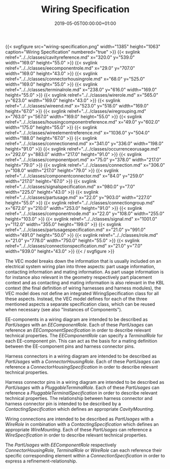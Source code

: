 ﻿---
title: Wiring Specification
toc: false
type: specs
date: "2019-05-05T00:00:00+01:00"
draft: false
menu:
  vec120:
    identifier: connectivity/wiring-specification    
    parent: connectivity
    weight: 1006004 

# Prev/next pager order (if `docs_section_pager` enabled in `params.toml`)
weight: 1006004
---
{{< svgfigure src="wiring-specification.png" width="1385" height="1063" caption="Wiring Specification" numbered="true" >}}
  {{< svglink relref="../../classes/cavityreference.md" x="320.0" y="539.0" width="169.0" height="55.0" >}}
  {{< svglink relref="../../classes/eecomponentrole.md" x="29.0" y="707.0" width="169.0" height="43.0" >}}
  {{< svglink relref="../../classes/connectorhousingrole.md" x="68.0" y="525.0" width="169.0" height="55.0" >}}
  {{< svglink relref="../../classes/terminalrole.md" x="238.0" y="616.0" width="169.0" height="55.0" >}}
  {{< svglink relref="../../classes/wirerole.md" x="565.0" y="623.0" width="169.0" height="43.0" >}}
  {{< svglink relref="../../classes/wireend.md" x="523.0" y="518.0" width="169.0" height="67.0" >}}
  {{< svglink relref="../../classes/wiregrouping.md" x="763.0" y="567.0" width="169.0" height="55.0" >}}
  {{< svglink relref="../../classes/housingcomponentreference.md" x="49.0" y="602.0" width="175.0" height="55.0" >}}
  {{< svglink relref="../../classes/wireelementreference.md" x="1036.0" y="504.0" width="188.0" height="67.0" >}}
  {{< svglink relref="../../classes/connectionend.md" x="341.0" y="336.0" width="198.0" height="91.0" >}}
  {{< svglink relref="../../classes/occurrenceorusage.md" x="292.0" y="883.0" width="217.0" height="91.0" >}}
  {{< svglink relref="../../classes/componentport.md" x="75.0" y="378.0" width="217.0" height="79.0" >}}
  {{< svglink relref="../../classes/connection.md" x="306.0" y="108.0" width="217.0" height="79.0" >}}
  {{< svglink relref="../../classes/componentconnector.md" x="84.0" y="259.0" width="217.0" height="67.0" >}}
  {{< svglink relref="../../classes/signalspecification.md" x="980.0" y="7.0" width="225.0" height="43.0" >}}
  {{< svglink relref="../../classes/partusage.md" x="22.0" y="903.0" width="227.0" height="55.0" >}}
  {{< svglink relref="../../classes/connectiongroup.md" x="672.0" y="210.0" width="253.0" height="91.0" >}}
  {{< svglink relref="../../classes/componentnode.md" x="22.0" y="108.0" width="255.0" height="103.0" >}}
  {{< svglink relref="../../classes/signal.md" x="1001.0" y="112.0" width="355.0" height="199.0" >}}
  {{< svglink relref="../../classes/partusagespecification.md" x="21.0" y="991.0" width="491.0" height="50.0" >}}
  {{< svglink relref="../../classes/role.md" x="21.0" y="778.0" width="750.0" height="55.0" >}}
  {{< svglink relref="../../classes/connectionspecification.md" x="21.0" y="7.0" width="939.0" height="43.0" >}}
{{< / svgfigure >}}
<html>   <head>     </head>   <body>     <p> The VEC model breaks down the information that is usually included on an electrical system wiring plan into three aspects: part usage information, contacting information and mating information. As part usage information is for instance also relevant in the geometry respectively part placement context and as contacting and mating information is also relevant in the KBL context (the final definition of wiring harnesses and harness modules), the VEC model does not define an integrated WiringSpecification class for all these aspects. Instead, the VEC model defines for each of the three mentioned aspects a separate specification class, which can be reused when necessary (see also &quot;Instances of Components&quot;).     </p>      <p> EE-components in a wiring diagram are intended to be described as <i>PartUsages</i> with an <i>EEComponentRole</i>. Each of these <i>PartUsages </i>can<i> </i>reference an <i>EEComponentSpecification</i> in order to describe relevant technical properties. The <i>EEComponentRole</i> can specify a <i>TerminalRole</i> for each EE-component pin. This can act as the basis for a mating definition between the EE-component pins and harness connector pins.     </p>      <p> Harness connectors in a wiring diagram are intended to be described as <i>PartUsages</i> with a <i>ConnectorHousingRole</i>. Each of these <i>PartUsages</i> can reference a <i>ConnectorHousingSpecification</i> in order to describe relevant technical properties.     </p>      <p> Harness connector pins in a wiring diagram are intended to be described as <i>PartUsages</i> with a <i>PluggableTerminalRole</i>. Each of these <i>PartUsages </i>can<i> </i>reference a <i>PluggableTerminalSpecification</i> in order to describe relevant technical properties. The relationship between harness connector and harness connector pin is intended to be described by a <i>ContactingSpecification</i> which defines an appropriate <i>CavityMounting</i>.     </p>      <p> Wiring connections are intended to be described as <i>PartUsages</i> with a <i>WireRole</i> in combination with a <i>ContactingSpecification</i> which defines an appropriate <i>WireMounting</i>. Each of these <i>PartUsages</i> can reference a <i>WireSpecification</i> in order to describe relevant technical properties.     </p>      <p> The <i>PartUsages</i> with <i>EEComponentRole</i> respectively <i>ConnectorHousingRole</i>, <i>TerminalRole</i> or <i>WireRole</i> can each reference their specific corresponding element within a <i>ConnectionSpecification</i> in order to express a refinement-relationship.      </p>    </body> </html> 
